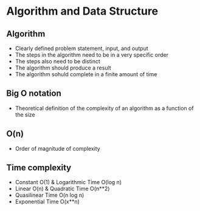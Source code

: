 # Algorithm and Data Structure

## Algorithm
- Clearly defined problem statement, input, and output
- The steps in the algorithm need to be in a very specific order
- The steps also need to be distinct
- The algorithm should produce a result
- The algorithm sohuld complete in a finite amount of time

## Big O notation
- Theoretical definition of the complexity of an algorithm as a function of the size

## O(n)
- Order of magnitude of complexity

## Time complexity
- Constant O(1) & Logarithmic Time O(log n)
- Linear O(n) & Quadratic Time O(n**2)
- Quasilinear Time O(n log n)
- Exponential Time O(x**n)
